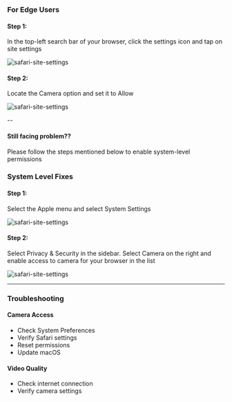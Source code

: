 ### For Edge Users

#### Step 1:
In the top-left search bar of your browser, click the settings icon and tap on site settings


![safari-site-settings](https://d2beiqkhq929f0.cloudfront.net/public_assets/assets/000/099/816/original/edge_camera_share_s1.png?1733907413)



#### Step 2:
Locate the Camera option and set it to Allow


![safari-site-settings](https://d2beiqkhq929f0.cloudfront.net/public_assets/assets/000/099/817/original/edge_camera_share_s1.png?1733907458)

--

#### Still facing problem??
Please follow the steps mentioned below to enable system-level permissions


### System Level Fixes

#### Step 1:
Select the Apple menu and select System Settings


![safari-site-settings](https://d2beiqkhq929f0.cloudfront.net/public_assets/assets/000/099/700/original/camera_system_step1.png?1733846308)



#### Step 2:
Select Privacy & Security in the sidebar. Select Camera on the right and enable access to camera for your browser in the list


![safari-site-settings](https://d2beiqkhq929f0.cloudfront.net/public_assets/assets/000/099/701/original/camera_system_step2.png?1733846340)

---

### Troubleshooting

#### Camera Access
   - Check System Preferences
   - Verify Safari settings
   - Reset permissions
   - Update macOS

#### Video Quality
   - Check internet connection
   - Verify camera settings
